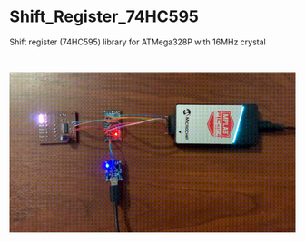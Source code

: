 # Shift_Register_74HC595
Shift register (74HC595) library for ATMega328P with 16MHz crystal

&nbsp;

![image_1](https://github.com/micro9997/Shift_Register_74HC595/blob/master/images/image_1.gif)
